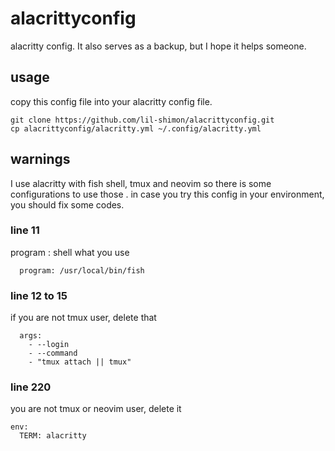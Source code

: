 # alacrittyconfig
alacritty config. It also serves as a backup, but I hope it helps someone.

## usage 

copy this config file into your alacritty config file.
```
git clone https://github.com/lil-shimon/alacrittyconfig.git
cp alacrittyconfig/alacritty.yml ~/.config/alacritty.yml
```

## warnings

I use alacritty with fish shell, tmux and neovim
so there is some configurations to use those .
in case you try this config in your environment, you should fix some codes.

### line 11
program : shell what you use
```
  program: /usr/local/bin/fish
```
### line 12 to 15
if you are not tmux user, delete that
```
  args: 
    - --login
    - --command 
    - "tmux attach || tmux"
```
### line 220
you are not tmux or neovim user, delete it
```
env:
  TERM: alacritty
```
